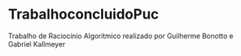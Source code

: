 # TrabalhoconcluidoPuc
Trabalho de Raciocínio Algorítmico realizado por Guilherme Bonotto e Gabriel Kallmeyer

